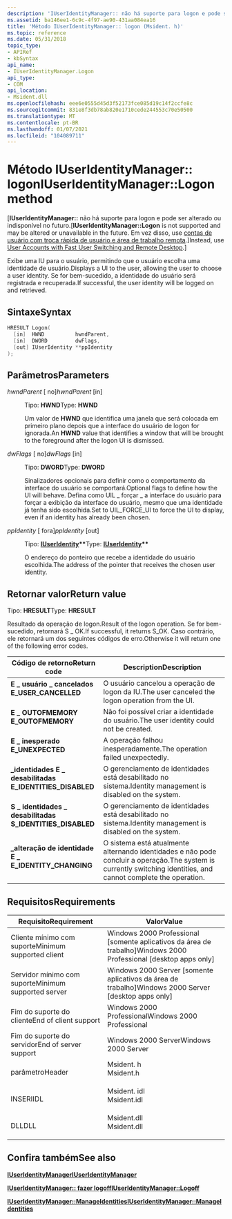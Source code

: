 ```yaml
---
description: 'IUserIdentityManager:: não há suporte para logon e pode ser alterado ou indisponível no futuro. Em vez disso, use contas de usuário com troca rápida de usuário e Área de Trabalho Remota.'
ms.assetid: ba146ee1-6c9c-4f97-ae90-431aa084ea16
title: 'Método IUserIdentityManager:: logon (Msident. h)'
ms.topic: reference
ms.date: 05/31/2018
topic_type:
- APIRef
- kbSyntax
api_name:
- IUserIdentityManager.Logon
api_type:
- COM
api_location:
- Msident.dll
ms.openlocfilehash: eee6e0555d45d3f52173fce085d19c14f2ccfe8c
ms.sourcegitcommit: 831e8f3db78ab820e1710cede244553c70e50500
ms.translationtype: MT
ms.contentlocale: pt-BR
ms.lasthandoff: 01/07/2021
ms.locfileid: "104089711"
---
```

# <a name="iuseridentitymanagerlogon-method"></a><span data-ttu-id="bccb9-104">Método IUserIdentityManager:: logon</span><span class="sxs-lookup"><span data-stu-id="bccb9-104">IUserIdentityManager::Logon method</span></span>

<span data-ttu-id="bccb9-105">\[**IUserIdentityManager::** não há suporte para logon e pode ser alterado ou indisponível no futuro.</span><span class="sxs-lookup"><span data-stu-id="bccb9-105">\[**IUserIdentityManager::Logon** is not supported and may be altered or unavailable in the future.</span></span> <span data-ttu-id="bccb9-106">Em vez disso, use [contas de usuário com troca rápida de usuário e área de trabalho remota](fastuserswitching.md).\]</span><span class="sxs-lookup"><span data-stu-id="bccb9-106">Instead, use [User Accounts with Fast User Switching and Remote Desktop](fastuserswitching.md).\]</span></span>

<span data-ttu-id="bccb9-107">Exibe uma IU para o usuário, permitindo que o usuário escolha uma identidade de usuário.</span><span class="sxs-lookup"><span data-stu-id="bccb9-107">Displays a UI to the user, allowing the user to choose a user identity.</span></span> <span data-ttu-id="bccb9-108">Se for bem-sucedido, a identidade do usuário será registrada e recuperada.</span><span class="sxs-lookup"><span data-stu-id="bccb9-108">If successful, the user identity will be logged on and retrieved.</span></span>

## <a name="syntax"></a><span data-ttu-id="bccb9-109">Sintaxe</span><span class="sxs-lookup"><span data-stu-id="bccb9-109">Syntax</span></span>


```C++
HRESULT Logon(
  [in]  HWND          hwndParent,
  [in]  DWORD         dwFlags,
  [out] IUserIdentity **ppIdentity
);
```



## <a name="parameters"></a><span data-ttu-id="bccb9-110">Parâmetros</span><span class="sxs-lookup"><span data-stu-id="bccb9-110">Parameters</span></span>

<dl> <dt>

<span data-ttu-id="bccb9-111">*hwndParent* \[ no\]</span><span class="sxs-lookup"><span data-stu-id="bccb9-111">*hwndParent* \[in\]</span></span>
</dt> <dd>

<span data-ttu-id="bccb9-112">Tipo: **HWND**</span><span class="sxs-lookup"><span data-stu-id="bccb9-112">Type: **HWND**</span></span>

<span data-ttu-id="bccb9-113">Um valor de **HWND** que identifica uma janela que será colocada em primeiro plano depois que a interface do usuário de logon for ignorada.</span><span class="sxs-lookup"><span data-stu-id="bccb9-113">An **HWND** value that identifies a window that will be brought to the foreground after the logon UI is dismissed.</span></span>

</dd> <dt>

<span data-ttu-id="bccb9-114">*dwFlags* \[ no\]</span><span class="sxs-lookup"><span data-stu-id="bccb9-114">*dwFlags* \[in\]</span></span>
</dt> <dd>

<span data-ttu-id="bccb9-115">Tipo: **DWORD**</span><span class="sxs-lookup"><span data-stu-id="bccb9-115">Type: **DWORD**</span></span>

<span data-ttu-id="bccb9-116">Sinalizadores opcionais para definir como o comportamento da interface do usuário se comportará.</span><span class="sxs-lookup"><span data-stu-id="bccb9-116">Optional flags to define how the UI will behave.</span></span> <span data-ttu-id="bccb9-117">Defina como UIL \_ forçar \_ a interface do usuário para forçar a exibição da interface do usuário, mesmo que uma identidade já tenha sido escolhida.</span><span class="sxs-lookup"><span data-stu-id="bccb9-117">Set to UIL\_FORCE\_UI to force the UI to display, even if an identity has already been chosen.</span></span>

</dd> <dt>

<span data-ttu-id="bccb9-118">*ppIdentity* \[ fora\]</span><span class="sxs-lookup"><span data-stu-id="bccb9-118">*ppIdentity* \[out\]</span></span>
</dt> <dd>

<span data-ttu-id="bccb9-119">Tipo: **[ **IUserIdentity**](iuseridentity.md)\*\***</span><span class="sxs-lookup"><span data-stu-id="bccb9-119">Type: **[**IUserIdentity**](iuseridentity.md)\*\***</span></span>

<span data-ttu-id="bccb9-120">O endereço do ponteiro que recebe a identidade do usuário escolhida.</span><span class="sxs-lookup"><span data-stu-id="bccb9-120">The address of the pointer that receives the chosen user identity.</span></span>

</dd> </dl>

## <a name="return-value"></a><span data-ttu-id="bccb9-121">Retornar valor</span><span class="sxs-lookup"><span data-stu-id="bccb9-121">Return value</span></span>

<span data-ttu-id="bccb9-122">Tipo: **HRESULT**</span><span class="sxs-lookup"><span data-stu-id="bccb9-122">Type: **HRESULT**</span></span>

<span data-ttu-id="bccb9-123">Resultado da operação de logon.</span><span class="sxs-lookup"><span data-stu-id="bccb9-123">Result of the logon operation.</span></span> <span data-ttu-id="bccb9-124">Se for bem-sucedido, retornará S \_ OK.</span><span class="sxs-lookup"><span data-stu-id="bccb9-124">If successful, it returns S\_OK.</span></span> <span data-ttu-id="bccb9-125">Caso contrário, ele retornará um dos seguintes códigos de erro.</span><span class="sxs-lookup"><span data-stu-id="bccb9-125">Otherwise it will return one of the following error codes.</span></span>



| <span data-ttu-id="bccb9-126">Código de retorno</span><span class="sxs-lookup"><span data-stu-id="bccb9-126">Return code</span></span>                                                                                            | <span data-ttu-id="bccb9-127">Description</span><span class="sxs-lookup"><span data-stu-id="bccb9-127">Description</span></span>                                                                                 |
|--------------------------------------------------------------------------------------------------------|---------------------------------------------------------------------------------------------|
| <dl> <span data-ttu-id="bccb9-128"><dt>**E \_ usuário \_ cancelados**</dt></span><span class="sxs-lookup"><span data-stu-id="bccb9-128"><dt>**E\_USER\_CANCELLED**</dt></span></span> </dl>      | <span data-ttu-id="bccb9-129">O usuário cancelou a operação de logon da IU.</span><span class="sxs-lookup"><span data-stu-id="bccb9-129">The user canceled the logon operation from the UI.</span></span><br/>                               |
| <dl> <span data-ttu-id="bccb9-130"><dt>**E \_ OUTOFMEMORY**</dt></span><span class="sxs-lookup"><span data-stu-id="bccb9-130"><dt>**E\_OUTOFMEMORY**</dt></span></span> </dl>          | <span data-ttu-id="bccb9-131">Não foi possível criar a identidade do usuário.</span><span class="sxs-lookup"><span data-stu-id="bccb9-131">The user identity could not be created.</span></span><br/>                                          |
| <dl> <span data-ttu-id="bccb9-132"><dt>**E \_ inesperado**</dt></span><span class="sxs-lookup"><span data-stu-id="bccb9-132"><dt>**E\_UNEXPECTED**</dt></span></span> </dl>           | <span data-ttu-id="bccb9-133">A operação falhou inesperadamente.</span><span class="sxs-lookup"><span data-stu-id="bccb9-133">The operation failed unexpectedly.</span></span><br/>                                               |
| <dl> <span data-ttu-id="bccb9-134"><dt>**\_identidades E \_ desabilitadas**</dt></span><span class="sxs-lookup"><span data-stu-id="bccb9-134"><dt>**E\_IDENTITIES\_DISABLED**</dt></span></span> </dl> | <span data-ttu-id="bccb9-135">O gerenciamento de identidades está desabilitado no sistema.</span><span class="sxs-lookup"><span data-stu-id="bccb9-135">Identity management is disabled on the system.</span></span><br/>                                   |
| <dl> <span data-ttu-id="bccb9-136"><dt>**S \_ identidades \_ desabilitadas**</dt></span><span class="sxs-lookup"><span data-stu-id="bccb9-136"><dt>**S\_IDENTITIES\_DISABLED**</dt></span></span> </dl> | <span data-ttu-id="bccb9-137">O gerenciamento de identidades está desabilitado no sistema.</span><span class="sxs-lookup"><span data-stu-id="bccb9-137">Identity management is disabled on the system.</span></span><br/>                                   |
| <dl> <span data-ttu-id="bccb9-138"><dt>**\_alteração de identidade E \_**</dt></span><span class="sxs-lookup"><span data-stu-id="bccb9-138"><dt>**E\_IDENTITY\_CHANGING**</dt></span></span> </dl>   | <span data-ttu-id="bccb9-139">O sistema está atualmente alternando identidades e não pode concluir a operação.</span><span class="sxs-lookup"><span data-stu-id="bccb9-139">The system is currently switching identities, and cannot complete the operation.</span></span><br/> |



 

## <a name="requirements"></a><span data-ttu-id="bccb9-140">Requisitos</span><span class="sxs-lookup"><span data-stu-id="bccb9-140">Requirements</span></span>



| <span data-ttu-id="bccb9-141">Requisito</span><span class="sxs-lookup"><span data-stu-id="bccb9-141">Requirement</span></span> | <span data-ttu-id="bccb9-142">Valor</span><span class="sxs-lookup"><span data-stu-id="bccb9-142">Value</span></span> |
|-------------------------------------|----------------------------------------------------------------------------------------|
| <span data-ttu-id="bccb9-143">Cliente mínimo com suporte</span><span class="sxs-lookup"><span data-stu-id="bccb9-143">Minimum supported client</span></span><br/> | <span data-ttu-id="bccb9-144">Windows 2000 Professional \[somente aplicativos da área de trabalho\]</span><span class="sxs-lookup"><span data-stu-id="bccb9-144">Windows 2000 Professional \[desktop apps only\]</span></span><br/>                             |
| <span data-ttu-id="bccb9-145">Servidor mínimo com suporte</span><span class="sxs-lookup"><span data-stu-id="bccb9-145">Minimum supported server</span></span><br/> | <span data-ttu-id="bccb9-146">Windows 2000 Server \[somente aplicativos da área de trabalho\]</span><span class="sxs-lookup"><span data-stu-id="bccb9-146">Windows 2000 Server \[desktop apps only\]</span></span><br/>                                   |
| <span data-ttu-id="bccb9-147">Fim do suporte do cliente</span><span class="sxs-lookup"><span data-stu-id="bccb9-147">End of client support</span></span><br/>    | <span data-ttu-id="bccb9-148">Windows 2000 Professional</span><span class="sxs-lookup"><span data-stu-id="bccb9-148">Windows 2000 Professional</span></span><br/>                                                   |
| <span data-ttu-id="bccb9-149">Fim do suporte do servidor</span><span class="sxs-lookup"><span data-stu-id="bccb9-149">End of server support</span></span><br/>    | <span data-ttu-id="bccb9-150">Windows 2000 Server</span><span class="sxs-lookup"><span data-stu-id="bccb9-150">Windows 2000 Server</span></span><br/>                                                         |
| <span data-ttu-id="bccb9-151">parâmetro</span><span class="sxs-lookup"><span data-stu-id="bccb9-151">Header</span></span><br/>                   | <dl> <span data-ttu-id="bccb9-152"><dt>Msident. h</dt></span><span class="sxs-lookup"><span data-stu-id="bccb9-152"><dt>Msident.h</dt></span></span> </dl>   |
| <span data-ttu-id="bccb9-153">INSERI</span><span class="sxs-lookup"><span data-stu-id="bccb9-153">IDL</span></span><br/>                      | <dl> <span data-ttu-id="bccb9-154"><dt>Msident. idl</dt></span><span class="sxs-lookup"><span data-stu-id="bccb9-154"><dt>Msident.idl</dt></span></span> </dl> |
| <span data-ttu-id="bccb9-155">DLL</span><span class="sxs-lookup"><span data-stu-id="bccb9-155">DLL</span></span><br/>                      | <dl> <span data-ttu-id="bccb9-156"><dt>Msident.dll</dt></span><span class="sxs-lookup"><span data-stu-id="bccb9-156"><dt>Msident.dll</dt></span></span> </dl> |



## <a name="see-also"></a><span data-ttu-id="bccb9-157">Confira também</span><span class="sxs-lookup"><span data-stu-id="bccb9-157">See also</span></span>

<dl> <dt>

[<span data-ttu-id="bccb9-158">**IUserIdentityManager**</span><span class="sxs-lookup"><span data-stu-id="bccb9-158">**IUserIdentityManager**</span></span>](iuseridentitymanager.md)
</dt> <dt>

[<span data-ttu-id="bccb9-159">**IUserIdentityManager:: fazer logoff**</span><span class="sxs-lookup"><span data-stu-id="bccb9-159">**IUserIdentityManager::Logoff**</span></span>](iuseridentitymanager-logoff.md)
</dt> <dt>

[<span data-ttu-id="bccb9-160">**IUserIdentityManager::ManageIdentities**</span><span class="sxs-lookup"><span data-stu-id="bccb9-160">**IUserIdentityManager::ManageIdentities**</span></span>](iuseridentitymanager-manageidentities.md)
</dt> </dl>

 

 




